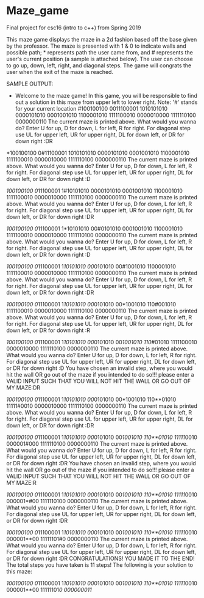 # Maze_game
Final project for csc16 (intro to c++) from Spring 2019

This maze game displays the maze in a 2d fashion based off the base given by the professor. The maze is presented with 1 & 0 to indicate walls 
and possible path; * represents path the user came from, and # represents the user's current position (a sample is attached below). The user can choose to 
go up, down, left, right, and diagonal steps. The game will congrats the user when the exit of the maze is reached.

SAMPLE OUTPUT:
 * Welcome to the maze game! In this game, you will be responsible to find out a solution in this maze from upper left to lower right. Note: '#' stands for your current location
#100100100
0011100001
1010101010
0000101010
0001001010
1100001010
1111100010
0000010000
1111110100
0000000110
The current maze is printed above. What would you wanna do?
Enter U for up, D for down, L for left, R for right. For diagonal step use UL for upper left, UR for upper right, DL for down left, or DR for down right :DR

*100100100
0#11100001
1010101010
0000101010
0001001010
1100001010
1111100010
0000010000
1111110100
0000000110
The current maze is printed above. What would you wanna do?
Enter U for up, D for down, L for left, R for right. For diagonal step use UL for upper left, UR for upper right, DL for down left, or DR for down right :D

*100100100
0*11100001
1#10101010
0000101010
0001001010
1100001010
1111100010
0000010000
1111110100
0000000110
The current maze is printed above. What would you wanna do?
Enter U for up, D for down, L for left, R for right. For diagonal step use UL for upper left, UR for upper right, DL for down left, or DR for down right :DR

*100100100
0*11100001
1*10101010
00#0101010
0001001010
1100001010
1111100010
0000010000
1111110100
0000000110
The current maze is printed above. What would you wanna do?
Enter U for up, D for down, L for left, R for right. For diagonal step use UL for upper left, UR for upper right, DL for down left, or DR for down right :D

*100100100
0*11100001
1*10101010
00*0101010
00#1001010
1100001010
1111100010
0000010000
1111110100
0000000110
The current maze is printed above. What would you wanna do?
Enter U for up, D for down, L for left, R for right. For diagonal step use UL for upper left, UR for upper right, DL for down left, or DR for down right :DR

*100100100
0*11100001
1*10101010
00*0101010
00*1001010
110#001010
1111100010
0000010000
1111110100
0000000110
The current maze is printed above. What would you wanna do?
Enter U for up, D for down, L for left, R for right. For diagonal step use UL for upper left, UR for upper right, DL for down left, or DR for down right :R

*100100100
0*11100001
1*10101010
00*0101010
00*1001010
110*#01010
1111100010
0000010000
1111110100
0000000110
The current maze is printed above. What would you wanna do?
Enter U for up, D for down, L for left, R for right. For diagonal step use UL for upper left, UR for upper right, DL for down left, or DR for down right :D
You have chosen an invalid step, where you would hit the wall OR go out of the maze if you intended to do so!!!
please enter a VALID INPUT SUCH THAT YOU WILL NOT HIT THE WALL OR GO OUT OF MY MAZE:DR

*100100100
0*11100001
1*10101010
00*0101010
00*1001010
110**01010
11111#0010
0000010000
1111110100
0000000110
The current maze is printed above. What would you wanna do?
Enter U for up, D for down, L for left, R for right. For diagonal step use UL for upper left, UR for upper right, DL for down left, or DR for down right :DR

*100100100
0*11100001
1*10101010
00*0101010
00*1001010
110**01010
11111*0010
000001#000
1111110100
0000000110
The current maze is printed above. What would you wanna do?
Enter U for up, D for down, L for left, R for right. For diagonal step use UL for upper left, UR for upper right, DL for down left, or DR for down right :DR
You have chosen an invalid step, where you would hit the wall OR go out of the maze if you intended to do so!!!
please enter a VALID INPUT SUCH THAT YOU WILL NOT HIT THE WALL OR GO OUT OF MY MAZE:R

*100100100
0*11100001
1*10101010
00*0101010
00*1001010
110**01010
11111*0010
000001*#00
1111110100
0000000110
The current maze is printed above. What would you wanna do?
Enter U for up, D for down, L for left, R for right. For diagonal step use UL for upper left, UR for upper right, DL for down left, or DR for down right :DR

*100100100
0*11100001
1*10101010
00*0101010
00*1001010
110**01010
11111*0010
000001**00
11111101#0
0000000110
The current maze is printed above. What would you wanna do?
Enter U for up, D for down, L for left, R for right. For diagonal step use UL for upper left, UR for upper right, DL for down left, or DR for down right :DR
CONGRATULATIONS! YOU MADE IT TO THE END!
The total steps you have taken is 11 steps!
The following is your solution to this maze:

*100100100
0*11100001
1*10101010
00*0101010
00*1001010
110**01010
11111*0010
000001**00
11111101*0
000000011*

